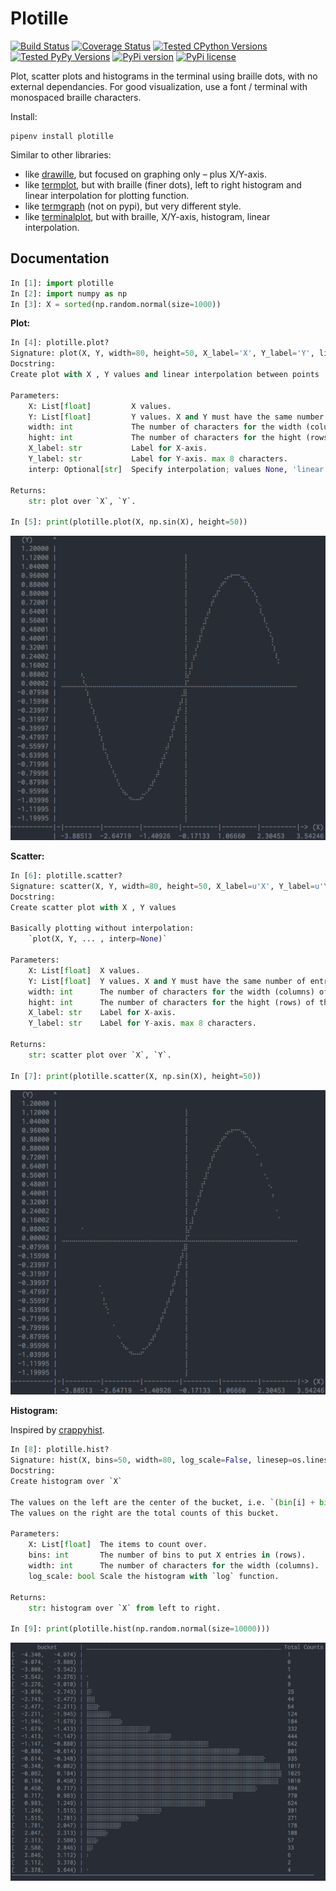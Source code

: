 # Plotille

[![Build Status](https://travis-ci.org/tammoippen/plotille.svg?branch=master)](https://travis-ci.org/tammoippen/plotille)
[![Coverage Status](https://coveralls.io/repos/github/tammoippen/plotille/badge.svg?branch=master)](https://coveralls.io/github/tammoippen/plotille?branch=master)
[![Tested CPython Versions](https://img.shields.io/badge/cpython-2.7%2C%203.5%2C%203.6%2C%20nightly-brightgreen.svg)](https://img.shields.io/badge/cpython-2.7%2C%203.5%2C%203.6%2C%20nightly-brightgreen.svg)
[![Tested PyPy Versions](https://img.shields.io/badge/pypy-2.7--5.8.0%2C%203.5--5.8.0-brightgreen.svg)](https://img.shields.io/badge/pypy-2.7--5.8.0%2C%203.5--5.8.0-brightgreen.svg)
[![PyPi version](https://img.shields.io/pypi/v/plotille.svg)](https://pypi.python.org/pypi/plotille)
[![PyPi license](https://img.shields.io/pypi/l/plotille.svg)](https://pypi.python.org/pypi/plotille)

Plot, scatter plots and histograms in the terminal using braille dots, with no external dependancies. For good visualization, use a font / terminal with monospaced braille characters.

Install:

```
pipenv install plotille
```

Similar to other libraries:

* like [drawille](https://github.com/asciimoo/drawille), but focused on graphing only – plus X/Y-axis.
* like [termplot](https://github.com/justnoise/termplot), but with braille (finer dots), left to right histogram and linear interpolation for plotting function.
* like [termgraph](https://github.com/sgeisler/termgraph) (not on pypi), but very different style.
* like [terminalplot](https://github.com/kressi/terminalplot), but with braille, X/Y-axis, histogram, linear interpolation.

## Documentation

```python
In [1]: import plotille
In [2]: import numpy as np
In [3]: X = sorted(np.random.normal(size=1000))
```

**Plot:**
```python
In [4]: plotille.plot?
Signature: plot(X, Y, width=80, height=50, X_label='X', Y_label='Y', linesep=os.linesep, interp='linear')
Docstring:
Create plot with X , Y values and linear interpolation between points

Parameters:
    X: List[float]         X values.
    Y: List[float]         Y values. X and Y must have the same number of entries.
    width: int             The number of characters for the width (columns) of the canvas.
    hight: int             The number of characters for the hight (rows) of the canvas.
    X_label: str           Label for X-axis.
    Y_label: str           Label for Y-axis. max 8 characters.
    interp: Optional[str]  Specify interpolation; values None, 'linear'

Returns:
    str: plot over `X`, `Y`.

In [5]: print(plotille.plot(X, np.sin(X), height=50))
```
![Plot example](https://github.com/tammoippen/plotille/blob/master/imgs/plot.png)

**Scatter:**
```python
In [6]: plotille.scatter?
Signature: scatter(X, Y, width=80, height=50, X_label=u'X', Y_label=u'Y', linesep=os.linesep)
Docstring:
Create scatter plot with X , Y values

Basically plotting without interpolation:
    `plot(X, Y, ... , interp=None)`

Parameters:
    X: List[float]  X values.
    Y: List[float]  Y values. X and Y must have the same number of entries.
    width: int      The number of characters for the width (columns) of the canvas.
    hight: int      The number of characters for the hight (rows) of the canvas.
    X_label: str    Label for X-axis.
    Y_label: str    Label for Y-axis. max 8 characters.

Returns:
    str: scatter plot over `X`, `Y`.

In [7]: print(plotille.scatter(X, np.sin(X), height=50))
```
![Plot example](https://github.com/tammoippen/plotille/blob/master/imgs/scatter.png)

**Histogram:**

Inspired by [crappyhist](http://kevinastraight.x10host.com/2013/12/28/python-histograms-from-the-console/).
```python
In [8]: plotille.hist?
Signature: hist(X, bins=50, width=80, log_scale=False, linesep=os.linesep)
Docstring:
Create histogram over `X`

The values on the left are the center of the bucket, i.e. `(bin[i] + bin[i+1]) / 2`.
The values on the right are the total counts of this bucket.

Parameters:
    X: List[float]  The items to count over.
    bins: int       The number of bins to put X entries in (rows).
    width: int      The number of characters for the width (columns).
    log_scale: bool Scale the histogram with `log` function.

Returns:
    str: histogram over `X` from left to right.

In [9]: print(plotille.hist(np.random.normal(size=10000)))
```
![Histogram example](https://github.com/tammoippen/plotille/blob/master/imgs/hist.png)

